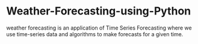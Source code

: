 # Weather-Forecasting-using-Python

 weather forecasting is an application of Time Series Forecasting where we use time-series data and algorithms to make forecasts for a given time.
